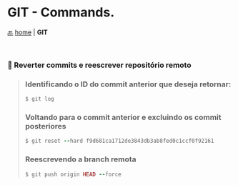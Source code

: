 # GIT <span align="right">- Commands.</span>

[:back:](/README.md) [home](/README.md) | **GIT**

<br>

### 🚀 Reverter commits e reescrever repositório remoto
> ### Identificando o ID do commit anterior que deseja retornar:
>  ```ruby
> $ git log
> ```
> 
> ### Voltando para o commit anterior e excluindo os commit posteriores
> ```ruby
> $ git reset --hard f9d681ca1712de3843db3ab8fed0c1ccf0f92161
> ```
> 
> ### Reescrevendo a branch remota
> ```ruby
> $ git push origin HEAD --force
> ```
